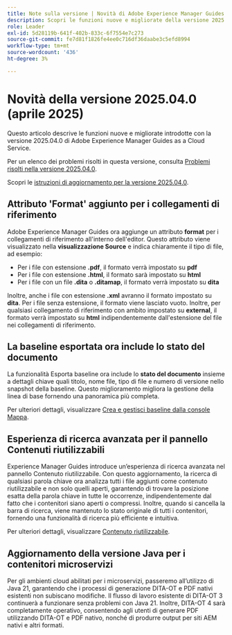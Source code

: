 ```yaml
---
title: Note sulla versione | Novità di Adobe Experience Manager Guides versione 2025.04.0
description: Scopri le funzioni nuove e migliorate della versione 2025.04.0 di Adobe Experience Manager Guides
role: Leader
exl-id: 5d28119b-641f-402b-833c-6f7554e7c273
source-git-commit: fe7d81f1826fe4ee0c716df36daabe3c5efd8994
workflow-type: tm+mt
source-wordcount: '436'
ht-degree: 3%

---
```


# Novità della versione 2025.04.0 (aprile 2025)

Questo articolo descrive le funzioni nuove e migliorate introdotte con la versione 2025.04.0 di Adobe Experience Manager Guides as a Cloud Service.

Per un elenco dei problemi risolti in questa versione, consulta [Problemi risolti nella versione 2025.04.0](fixed-issues-2025-04-0.md).

Scopri le [istruzioni di aggiornamento per la versione 2025.04.0](../release-info/upgrade-instructions-2025-04-0.md).

## Attributo &#39;Format&#39; aggiunto per i collegamenti di riferimento

Adobe Experience Manager Guides ora aggiunge un attributo **format** per i collegamenti di riferimento all&#39;interno dell&#39;editor. Questo attributo viene visualizzato nella **visualizzazione Source** e indica chiaramente il tipo di file, ad esempio:

- Per i file con estensione **.pdf**, il formato verrà impostato su **pdf**
- Per i file con estensione **.html**, il formato sarà impostato su **html**
- Per i file con un file **.dita** o **.ditamap**, il formato verrà impostato su **dita**

Inoltre, anche i file con estensione **.xml** avranno il formato impostato su **dita**. Per i file senza estensione, il formato viene lasciato vuoto. Inoltre, per qualsiasi collegamento di riferimento con ambito impostato su **external**, il formato verrà impostato su **html** indipendentemente dall&#39;estensione del file nei collegamenti di riferimento.

## La baseline esportata ora include lo stato del documento

La funzionalità Esporta baseline ora include lo **stato del documento** insieme a dettagli chiave quali titolo, nome file, tipo di file e numero di versione nello snapshot della baseline. Questo miglioramento migliora la gestione della linea di base fornendo una panoramica più completa.

Per ulteriori dettagli, visualizzare [Crea e gestisci baseline dalla console Mappa](../user-guide/web-editor-baseline.md#manage-baselines).

## Esperienza di ricerca avanzata per il pannello Contenuti riutilizzabili

Experience Manager Guides introduce un’esperienza di ricerca avanzata nel pannello Contenuto riutilizzabile. Con questo aggiornamento, la ricerca di qualsiasi parola chiave ora analizza tutti i file aggiunti come contenuto riutilizzabile e non solo quelli aperti, garantendo di trovare la posizione esatta della parola chiave in tutte le occorrenze, indipendentemente dal fatto che i contenitori siano aperti o compressi. Inoltre, quando si cancella la barra di ricerca, viene mantenuto lo stato originale di tutti i contenitori, fornendo una funzionalità di ricerca più efficiente e intuitiva.

Per ulteriori dettagli, visualizzare [Contenuto riutilizzabile](../user-guide/web-editor-features.md#reusable-content).


## Aggiornamento della versione Java per i contenitori microservizi

Per gli ambienti cloud abilitati per i microservizi, passeremo all’utilizzo di Java 21, garantendo che i processi di generazione DITA-OT e PDF nativi esistenti non subiscano modifiche. Il flusso di lavoro esistente di DITA-OT 3 continuerà a funzionare senza problemi con Java 21.  Inoltre, DITA-OT 4 sarà completamente operativo, consentendo agli utenti di generare PDF utilizzando DITA-OT e PDF nativo, nonché di produrre output per siti AEM nativi e altri formati.
